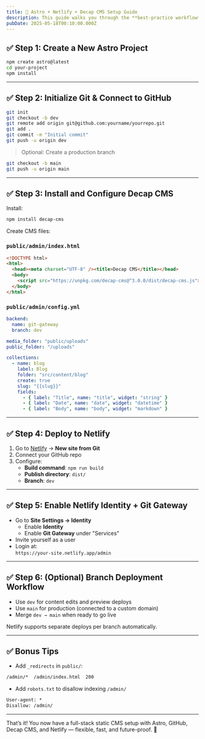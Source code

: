 ```yaml
---
title: 🚀 Astro + Netlify + Decap CMS Setup Guide
description: This guide walks you through the **best-practice workflow** for creating a blazing-fast Astro project, connecting it to GitHub, managing content with Decap CMS, and deploying it with Netlify — including Identity + Git Gateway setup.
pubDate: 2025-05-18T00:10:00.000Z
---
```


## ✅ Step 1: Create a New Astro Project

```bash
npm create astro@latest
cd your-project
npm install
```

---

## ✅ Step 2: Initialize Git & Connect to GitHub

```bash
git init
git checkout -b dev
git remote add origin git@github.com:yourname/yourrepo.git
git add .
git commit -m "Initial commit"
git push -u origin dev
```

> Optional: Create a production branch

```bash
git checkout -b main
git push -u origin main
```

---

## ✅ Step 3: Install and Configure Decap CMS

Install:

```bash
npm install decap-cms
```

Create CMS files:

### `public/admin/index.html`

```html
<!DOCTYPE html>
<html>
  <head><meta charset="UTF-8" /><title>Decap CMS</title></head>
  <body>
    <script src="https://unpkg.com/decap-cms@^3.0.0/dist/decap-cms.js"></script>
  </body>
</html>
```

### `public/admin/config.yml`

```yaml
backend:
  name: git-gateway
  branch: dev

media_folder: "public/uploads"
public_folder: "/uploads"

collections:
  - name: blog
    label: Blog
    folder: "src/content/blog"
    create: true
    slug: "{{slug}}"
    fields:
      - { label: "Title", name: "title", widget: "string" }
      - { label: "Date", name: "date", widget: "datetime" }
      - { label: "Body", name: "body", widget: "markdown" }
```

---

## ✅ Step 4: Deploy to Netlify

1. Go to [Netlify](https://app.netlify.com/) → **New site from Git**
2. Connect your GitHub repo
3. Configure:
   - **Build command**: `npm run build`
   - **Publish directory**: `dist/`
   - **Branch**: `dev`

---

## ✅ Step 5: Enable Netlify Identity + Git Gateway

- Go to **Site Settings → Identity**
  - Enable **Identity**
  - Enable **Git Gateway** under "Services"
- Invite yourself as a user
- Login at:  
  `https://your-site.netlify.app/admin`

---

## ✅ Step 6: (Optional) Branch Deployment Workflow

- Use `dev` for content edits and preview deploys
- Use `main` for production (connected to a custom domain)
- Merge `dev → main` when ready to go live

Netlify supports separate deploys per branch automatically.

---

## ✅ Bonus Tips

- Add `_redirects` in `public/`:

```txt
/admin/*  /admin/index.html  200
```

- Add `robots.txt` to disallow indexing `/admin/`

```txt
User-agent: *
Disallow: /admin/
```

---

That’s it! You now have a full-stack static CMS setup with Astro, GitHub, Decap CMS, and Netlify — flexible, fast, and future-proof. 💪